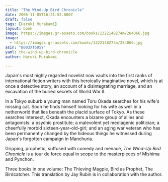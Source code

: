 ```yaml
---
title: "The Wind-Up Bird Chronicle"
date: 2006-11-05T16:21:52.000Z
draft: false
tags: [Haruki Murakami]
layout: book
image: https://images.gr-assets.com/books/1322148274m/284066.jpg
image: 
  - https://images.gr-assets.com/books/1322148274m/284066.jpg
asin: "B003XT605Y"
yaml: the-wind-up-bird-chronicle
author: Haruki Murakami

---
```


Japan's most highly regarded novelist now vaults into the first ranks of international fiction writers with this heroically imaginative novel, which is at once a detective story, an account of a disintegrating marriage, and an excavation of the buried secrets of World War II.  
  
In a Tokyo suburb a young man named Toru Okada searches for his wife's missing cat. Soon he finds himself looking for his wife as well in a netherworld that lies beneath the placid surface of Tokyo. As these searches intersect, Okada encounters a bizarre group of allies and antagonists: a psychic prostitute; a malevolent yet mediagenic politician; a cheerfully morbid sixteen-year-old-girl; and an aging war veteran who has been permanently changed by the hideous things he witnessed during Japan's forgotten campaign in Manchuria.  
  
Gripping, prophetic, suffused with comedy and menace, *The Wind-Up Bird Chronicle* is a tour de force equal in scope to the masterpieces of Mishima and Pynchon.  
  
Three books in one volume: The Thieving Magpie, Bird as Prophet, The Birdcatcher. This translation by Jay Rubin is in collaboration with the author.